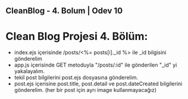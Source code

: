 ## CleanBlog - 4. Bolum | Odev 10

# Clean Blog Projesi 4. Bölüm:

- index.ejs içerisinde /posts/<%= posts[i].\_id %> ile \_id bilgisini gönderelim
- app.js içerisinde GET metoduyla "/posts/:id" ile gönderilen "\_id" yi yakalayalım.
- tekil post bilgilerini post.ejs dosyasına gönderelim.
- post.ejs içerisine post.title, post.detail ve post.dateCreated bilgilerini gönderelim. (her bir post için ayrı image kullanmayacağız)

